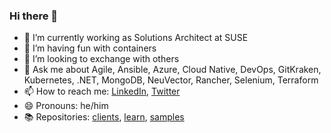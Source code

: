 ### Hi there 👋

- 🔭 I’m currently working as Solutions Architect at SUSE
- 🌱 I’m having fun with containers
- 👯 I’m looking to exchange with others
- 💬 Ask me about Agile, Ansible, Azure, Cloud Native, DevOps, GitKraken, Kubernetes, .NET, MongoDB, NeuVector, Rancher, Selenium, Terraform
- 📫 How to reach me: [LinkedIn](https://www.linkedin.com/in/berthomas/), [Twitter](https://twitter.com/devprofr)
- 😄 Pronouns: he/him
- 📚 Repositories: [clients](docs/clients.md), [learn](docs/learn.md), [samples](docs/samples.md)
